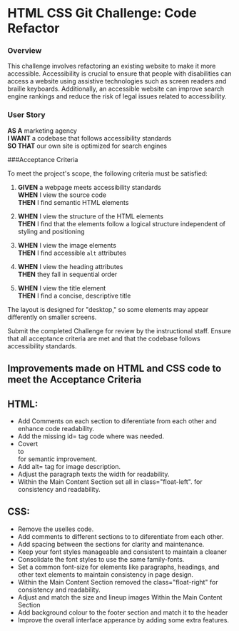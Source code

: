 # HTML CSS Git Challenge: Code Refactor

### Overview

This challenge involves refactoring an existing website to make it more accessible. Accessibility is crucial to ensure that people with disabilities can access a website using assistive technologies such as screen readers and braille keyboards. Additionally, an accessible website can improve search engine rankings and reduce the risk of legal issues related to accessibility.

### User Story

**AS A** marketing agency  
**I WANT** a codebase that follows accessibility standards  
**SO THAT** our own site is optimized for search engines  

###Acceptance Criteria

To meet the project's scope, the following criteria must be satisfied:

1. **GIVEN** a webpage meets accessibility standards  
   **WHEN** I view the source code  
   **THEN** I find semantic HTML elements

2. **WHEN** I view the structure of the HTML elements  
   **THEN** I find that the elements follow a logical structure independent of styling and positioning

3. **WHEN** I view the image elements  
   **THEN** I find accessible `alt` attributes

4. **WHEN** I view the heading attributes  
   **THEN** they fall in sequential order

5. **WHEN** I view the title element  
   **THEN** I find a concise, descriptive title




The layout is designed for "desktop," so some elements may appear differently on smaller screens.

Submit the completed Challenge for review by the instructional staff. Ensure that all acceptance criteria are met and that the codebase follows accessibility standards.


## Improvements made on HTML and CSS code to meet the Acceptance Criteria

## HTML:
 
 - Add Comments on each section to diferentiate from each other and enhance code readability.
 - Add the missing id= tag code where was needed.
 - Covert <div> to <section> for semantic improvement.
 - Add alt= tag for image description.
 - Adjust the paragraph texts the width for readability.
 - Within the Main Content Section set all in class="float-left".
   for consistency and readability.


## CSS:
 - Remove the uselles code.
 - Add comments to different sections to to diferentiate from each other.
 - Add spacing between the sections for clarity and maintenance.
 - Keep your font styles manageable and consistent to maintain a cleaner
 - Consolidate the font styles to use the same family-fonts.
 - Set a common font-size for elements like paragraphs, headings, 
     and other text elements to maintain consistency in page design.
 - Within the Main Content Section removed the class="float-right" 
   for consistency and readability.
 - Adjust and match the size and lineup images Within the Main Content Section
 - Add background colour to the footer section and match it to the header
 - Improve the overall interface apperance by adding some extra features.
 
